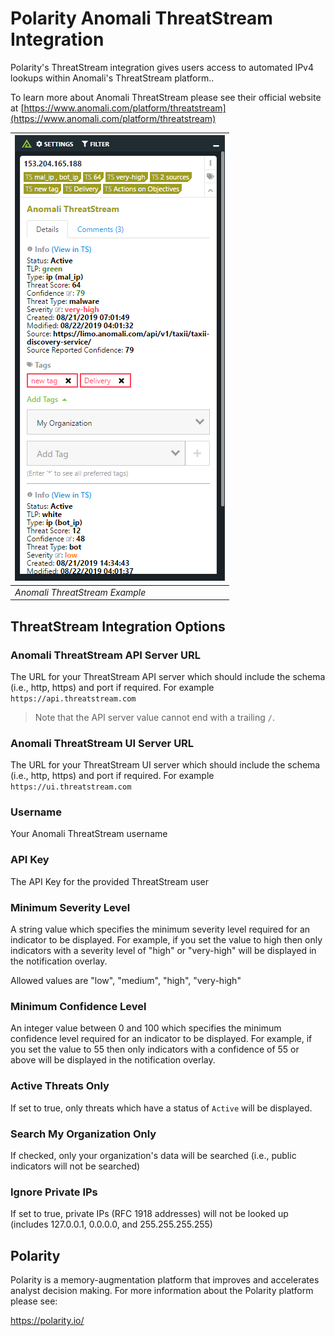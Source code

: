 # Polarity Anomali ThreatStream Integration

Polarity's ThreatStream integration gives users access to automated IPv4 lookups within Anomali's ThreatStream platform..

To learn more about Anomali ThreatStream please see their official website at [https://www.anomali.com/platform/threatstream](https://www.anomali.com/platform/threatstream)

| ![image](images/overlay.png)  |
|---|
|*Anomali ThreatStream Example* |

## ThreatStream Integration Options

### Anomali ThreatStream API Server URL

The URL for your ThreatStream API server which should include the schema (i.e., http, https) and port if required.  For example `https://api.threatstream.com`

> Note that the API server value cannot end with a trailing `/`.

### Anomali ThreatStream UI Server URL

The URL for your ThreatStream UI server which should include the schema (i.e., http, https) and port if required.  For example `https://ui.threatstream.com`

### Username

Your Anomali ThreatStream username

### API Key

The API Key for the provided ThreatStream user

### Minimum Severity Level

A string value which specifies the minimum severity level required for an indicator to be displayed.   For example, if you set the value to high then only indicators with a severity level of "high" or "very-high" will be displayed in the notification overlay.

Allowed values are "low", "medium", "high", "very-high"

### Minimum Confidence Level

An integer value between 0 and 100 which specifies the minimum confidence level required for an indicator to be displayed.   For example, if you set the value to 55 then only indicators with a confidence of 55 or above will be displayed in the notification overlay.

### Active Threats Only

If set to true, only threats which have a status of `Active` will be displayed.

### Search My Organization Only

If checked, only your organization's data will be searched (i.e., public indicators will not be searched)

### Ignore Private IPs

If set to true, private IPs (RFC 1918 addresses) will not be looked up (includes 127.0.0.1, 0.0.0.0, and 255.255.255.255)

## Polarity

Polarity is a memory-augmentation platform that improves and accelerates analyst decision making.  For more information about the Polarity platform please see:

https://polarity.io/
